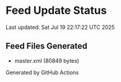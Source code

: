 # Feed Update Status
Last updated: Sat Jul 19 22:17:22 UTC 2025

## Feed Files Generated
- master.xml (80849 bytes)

Generated by GitHub Actions
